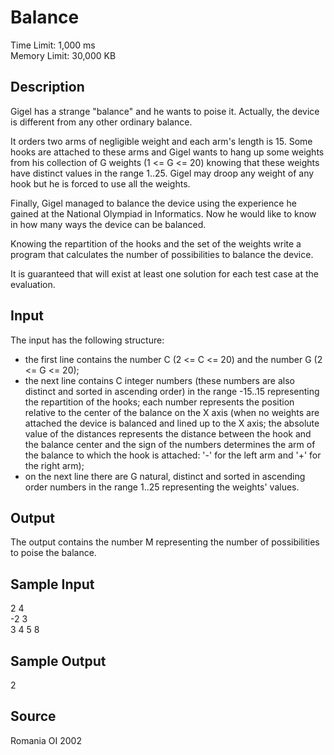 # Balance
Time Limit: 1,000 ms  
Memory Limit: 30,000 KB

## Description

Gigel has a strange "balance" and he wants to poise it. Actually, the device is different from any other ordinary balance.

It orders two arms of negligible weight and each arm's length is 15. Some hooks are attached to these arms and Gigel wants to hang up some weights from his collection of G weights (1 <= G <= 20) knowing that these weights have distinct values in the range 1..25. Gigel may droop any weight of any hook but he is forced to use all the weights.

Finally, Gigel managed to balance the device using the experience he gained at the National Olympiad in Informatics. Now he would like to know in how many ways the device can be balanced.

Knowing the repartition of the hooks and the set of the weights write a program that calculates the number of possibilities to balance the device.

It is guaranteed that will exist at least one solution for each test case at the evaluation.

## Input

The input has the following structure:
* the first line contains the number C (2 <= C <= 20) and the number G (2 <= G <= 20);
* the next line contains C integer numbers (these numbers are also distinct and sorted in ascending order) in the range -15..15 representing the repartition of the hooks; each number represents the position relative to the center of the balance on the X axis (when no weights are attached the device is balanced and lined up to the X axis; the absolute value of the distances represents the distance between the hook and the balance center and the sign of the numbers determines the arm of the balance to which the hook is attached: '-' for the left arm and '+' for the right arm);
* on the next line there are G natural, distinct and sorted in ascending order numbers in the range 1..25 representing the weights' values.

## Output

The output contains the number M representing the number of possibilities to poise the balance.

## Sample Input

2 4	 
-2 3  
3 4 5 8

## Sample Output

2

## Source

Romania OI 2002
